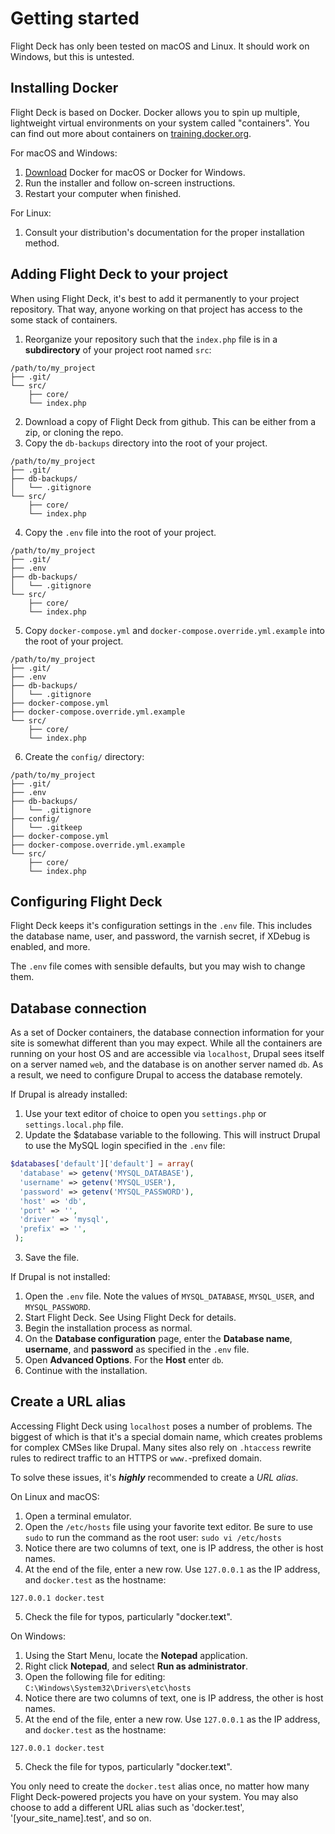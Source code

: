 # Getting started

Flight Deck has only been tested on macOS and Linux. It should work on Windows, but this is untested.

## Installing Docker

Flight Deck is based on Docker. Docker allows you to spin up multiple, lightweight virtual environments on your system called "containers". You can find out more about containers on [training.docker.org](https://training.docker.com/introduction-to-docker).

For macOS and Windows:
1. [Download](https://www.docker.com) Docker for macOS or Docker for Windows.
2. Run the installer and follow on-screen instructions.
3. Restart your computer when finished.

For Linux:
1. Consult your distribution's documentation for the proper installation method. 

## Adding Flight Deck to your project

When using Flight Deck, it's best to add it permanently to your project repository. That way, anyone working on that project has access to the some stack of containers.

1. Reorganize your repository such that the `index.php` file is in a **subdirectory** of your project root named `src`:
```
/path/to/my_project
├── .git/
└── src/
    ├── core/
    └── index.php
```

2. Download a copy of Flight Deck from github. This can be either from a zip, or cloning the repo.
3. Copy the `db-backups` directory into the root of your project.
```
/path/to/my_project
├── .git/
├── db-backups/
│   └── .gitignore
└── src/
    ├── core/
    └── index.php
```
4. Copy the `.env` file into the root of your project.
```
/path/to/my_project
├── .git/
├── .env
├── db-backups/
│   └── .gitignore
└── src/
    ├── core/
    └── index.php
```
5. Copy `docker-compose.yml` and `docker-compose.override.yml.example` into the root of your project.
```
/path/to/my_project
├── .git/
├── .env
├── db-backups/
│   └── .gitignore
├── docker-compose.yml
├── docker-compose.override.yml.example
└── src/
    ├── core/
    └── index.php
```
6. Create the `config/` directory:
```
/path/to/my_project
├── .git/
├── .env
├── db-backups/
│   └── .gitignore
├── config/
│   └── .gitkeep
├── docker-compose.yml
├── docker-compose.override.yml.example
└── src/
    ├── core/
    └── index.php
```

## Configuring Flight Deck

Flight Deck keeps it's configuration settings in the `.env` file. This includes the database name, user, and password, the varnish secret, if XDebug is enabled, and more.

The `.env` file comes with sensible defaults, but you may wish to change them.


## Database connection

As a set of Docker containers, the database connection information for your site is somewhat different than you may expect. While all the containers are running on your host OS and are accessible via `localhost`, Drupal sees itself on a server named `web`, and the database is on another server named `db`. As a result, we need to configure Drupal to access the database remotely.

If Drupal is already installed:
1. Use your text editor of choice to open you `settings.php` or `settings.local.php` file.
2. Update the $database variable to the following. This will instruct Drupal to use the MySQL login specified in the `.env` file:
```php
$databases['default']['default'] = array(
  'database' => getenv('MYSQL_DATABASE'),
  'username' => getenv('MYSQL_USER'),
  'password' => getenv('MYSQL_PASSWORD'),
  'host' => 'db',
  'port' => '',
  'driver' => 'mysql',
  'prefix' => '',
 );
```
3. Save the file.

If Drupal is not installed:
1. Open the `.env` file. Note the values of `MYSQL_DATABASE`, `MYSQL_USER`, and `MYSQL_PASSWORD`.
2. Start Flight Deck. See Using Flight Deck for details.
3. Begin the installation process as normal.
4. On the **Database configuration** page, enter the **Database name**, **username**, and **password** as specified in the `.env` file.
5. Open **Advanced Options**. For the **Host** enter `db`.
6. Continue with the installation.

## Create a URL alias

Accessing Flight Deck using `localhost` poses a number of problems. The biggest of which is that it's a special domain name, which creates problems for complex CMSes like Drupal. Many sites also rely on `.htaccess` rewrite rules to redirect traffic to an HTTPS or `www.`-prefixed domain.

To solve these issues, it's ***highly*** recommended to create a *URL alias*.

On Linux and macOS:

1. Open a terminal emulator.
2. Open the `/etc/hosts` file using your favorite text editor. Be sure to use `sudo` to run the command as the root user: `sudo vi /etc/hosts`
3. Notice there are two columns of text, one is IP address, the other is host names.
4. At the end of the file, enter a new row. Use `127.0.0.1` as the IP address, and `docker.test` as the hostname:
```
127.0.0.1 docker.test
```
5. Check the file for typos, particularly "docker.te**x**t".

On Windows:

1. Using the Start Menu, locate the **Notepad** application.
2. Right click **Notepad**, and select **Run as administrator**.
3. Open the following file for editing: `C:\Windows\System32\Drivers\etc\hosts`
4. Notice there are two columns of text, one is IP address, the other is host names.
5. At the end of the file, enter a new row. Use `127.0.0.1` as the IP address, and `docker.test` as the hostname:
```
127.0.0.1 docker.test
```
5. Check the file for typos, particularly "docker.te**x**t".

You only need to create the `docker.test` alias once, no matter how many Flight Deck-powered projects you have on your system. You may also choose to add a different URL alias such as 'docker.test', '[your_site_name].test', and so on.
